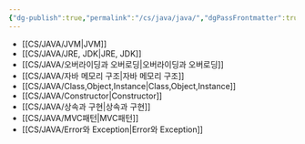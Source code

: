 ```yaml
---
{"dg-publish":true,"permalink":"/cs/java/java/","dgPassFrontmatter":true,"noteIcon":"","created":"2024-10-27T21:11:29.242+09:00","updated":"2024-10-28T04:59:20.713+09:00"}
---
```



- [[CS/JAVA/JVM\|JVM]]
- [[CS/JAVA/JRE, JDK\|JRE, JDK]]
- [[CS/JAVA/오버라이딩과 오버로딩\|오버라이딩과 오버로딩]]
- [[CS/JAVA/자바 메모리 구조\|자바 메모리 구조]]
- [[CS/JAVA/Class,Object,Instance\|Class,Object,Instance]]
- [[CS/JAVA/Constructor\|Constructor]]
- [[CS/JAVA/상속과 구현\|상속과 구현]]
- [[CS/JAVA/MVC패턴\|MVC패턴]]
- [[CS/JAVA/Error와 Exception\|Error와 Exception]]